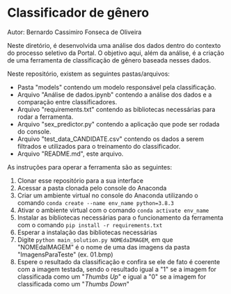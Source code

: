 # Classificador de gênero
Autor: Bernardo Cassimiro Fonseca de Oliveira

Neste diretório, é desenvolvida uma análise dos dados dentro do contexto do processo seletivo da Portal. O objetivo aqui, além da análise, é a criação de uma ferramenta de classificação de gênero baseada nesses dados.

Neste repositório, existem as seguintes pastas/arquivos:
- Pasta "models" contendo um modelo responsável pela classificação.
- Arquivo "Análise de dados.ipynb" contendo a análise dos dados e a comparação entre classificadores.
- Arquivo "requirements.txt" contendo as bibliotecas necessárias para rodar a ferramenta.
- Arquivo "sex_predictor.py" contendo a aplicação que pode ser rodada do console.
- Arquivo "test_data_CANDIDATE.csv" contendo os dados a serem filtrados e utilizados para o treinamento do classificador.
- Arquivo "README.md", este arquivo.

As instruções para operar a ferramenta são as seguintes:
1) Clonar esse repositório para a sua interface
2) Acessar a pasta clonada pelo console do Anaconda
3) Criar um ambiente virtual no console do Anaconda utilizando o comando ```conda create --name env_name python=3.8.3```
4) Ativar o ambiente virtual com o comando ```conda activate env_name```
5) Instalar as bibliotecas necessárias para o funcionamento da ferramenta com o comando ```pip install -r requirements.txt```
6) Esperar a instalação das bibliotecas necessárias
7) Digite ```python main_solution.py NOMEdaIMAGEM```, em que "NOMEdaIMAGEM" é o nome de uma das imagens da pasta "ImagensParaTeste" (ex. 01.bmp)
8) Espere o resultado da classificação e confira se ele de fato é coerente com a imagem testada, sendo o resultado igual a "1" se a imagem for classificada como um "*Thumbs Up*" e igual a "0" se a imagem for classificada como um "*Thumbs Down*"
